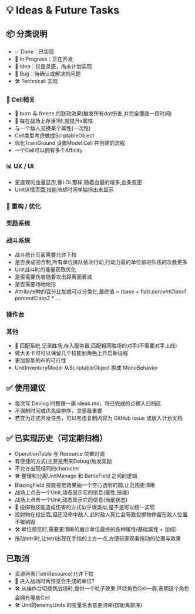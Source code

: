 # 💡 Ideas & Future Tasks

## 📦 分类说明

- ✅ Done：已实现
- 🔄 In Progress：正在开发
- 🧠 Idea：仅是灵感，尚未计划实现
- 🐞 Bug：待确认或解决的问题
- 🛠️ Technical: 实现

### 🧩 Cell相关

- 🧠 burn 与 freeze 的联动效果(触发所有dot伤害,并完全僵直一段时间)
- 🧠 每在战场上存活1秒,就提升x属性
- 与一个敌人交换某个属性(一次性)
- Cell类型考虑做成ScrptableObject
- 优化TrainGround 设置Model.Cell 并创建的流程
- 一个Cell可以拥有多个Affinity

### 📊 UX / UI

- 更直观的血量显示,像LOL那样,随着血量的增多,血条变密
- Unit详情页面,技能冷却时间单独拎出来显示

### 🔧 重构 / 优化

### 奖励系统

### 战斗系统

- 战斗统计页面需要允许下拉
- 是否换成回合制,所有单位排队依次行动,行动力高的单位排进队伍的次数更多
- Unit战斗时的能量获取优化
- 是否需要伤害随着攻击距离而衰减
- 是否需要场地地形
- Attribute种的百分比加成可以分类化,最终值 = (base + flat) *percentClass1* percentClass2 * ....

### 操作台

### 其他

- 🧠 匹配系统,记录胜场,存入服务器,匹配相同胜场的对手(不需要对手上线)
- 做大关卡时可以保留几个技能到角色上开启新征程
- 更加智能的AI的可行性
- UnitInventoryModel 从ScriptableObject 换成 MonoBehavior

## ✅ 使用建议

- 每次写 Devlog 时整理一遍 ideas.md，将已完成的点挪入归档区
- 不强制时间或优先级排序，灵感最重要
- 若变为正式开发任务，可以考虑复制内容为 GitHub issue 或放入计划文档

## ✅ 已实现历史（可定期归档）

- OperationTable 与 Resource 位置对调
- 有便捷的方式(主要是用来Debug)触发奖励
- 不允许出现相同的character
- 🛠️ 整理和分离UnitManage 和 BattleField 之间的逻辑
- BlazingField 技能视觉效果画一个空心透明的圆,让范围更清晰
- 战场上点击一个Unit,动态显示它的信息(属性,技能)
- 战场上点击一个Unit,动态显示它的信息(当前状态)
- 🧠 投掷物技能造成伤害的方式似乎很类似,是不是可以统一实现
- 投射物在投出后,但还没命中敌人,此时敌人死亡会导致投掷物停留在敌人位置不被销毁
- 🛠️ 单位预览时,需要更清晰的展示单位最终的各种属性(基础属性 + 加成)
- 拖动tetri时,让tetri出现在手指的上方一点,方便玩家观看拖动的位置与效果

## 已取消

- 资源列表(TetriResource)允许下拉
- 🧠 进入战场时再预览会生成的单位?
- 🛠️ 从操作台切换到战场时,提供一个粒子效果,环绕角色Cell一周,表明这个角色会拥有哪些Cell
- 🛠️ Unit的enemyUnits 的变量名表意更清晰(按距离排序)
